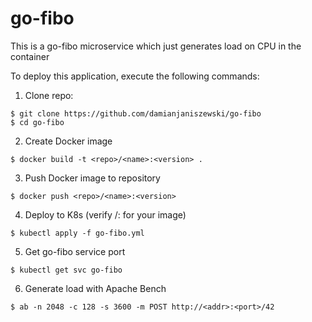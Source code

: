 # go-fibo

This is a go-fibo microservice which just generates load on CPU in the container

To deploy this application, execute the following commands:

  1. Clone repo:

```
$ git clone https://github.com/damianjaniszewski/go-fibo
$ cd go-fibo
```

  2. Create Docker image

```
$ docker build -t <repo>/<name>:<version> .
```

  3. Push Docker image to repository

```
$ docker push <repo>/<name>:<version>
```

  4. Deploy to K8s (verify <repo>/<name>:<version> for your image)

```
$ kubectl apply -f go-fibo.yml
```

  5. Get go-fibo service port

```
$ kubectl get svc go-fibo
```

  6. Generate load with Apache Bench

```
$ ab -n 2048 -c 128 -s 3600 -m POST http://<addr>:<port>/42
```

